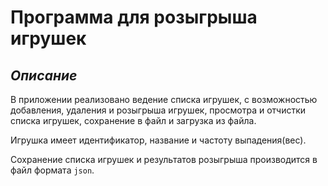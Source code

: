 # Программа для розыгрыша игрушек

## *Описание*
В приложении реализовано ведение списка игрушек, с возможностью
добавления, удаления и розыгрыша игрушек, просмотра и отчистки списка игрушек, сохранение в файл и загрузка из файла.

Игрушка имеет идентификатор, название и частоту выпадения(вес). 

Сохранение списка игрушек и результатов розыгрыша производится в файл формата `json`.
